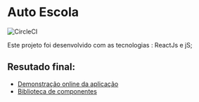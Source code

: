 # Auto Escola

![CircleCI](https://img.shields.io/circleci/build/github/eltoncampos1/projetos-reactJS)

Este projeto foi desenvolvido com as tecnologias : ReactJs e jS;

## Resutado final:

- [Demonstração online da aplicação](https://cutt.ly/1haeeVp)
- [Biblioteca de componentes](https://cutt.ly/yhauc9C)
